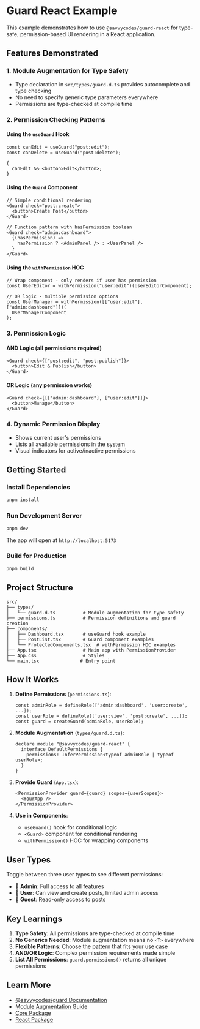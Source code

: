 # Guard React Example

This example demonstrates how to use `@savvycodes/guard-react` for type-safe, permission-based UI rendering in a React application.

## Features Demonstrated

### 1. **Module Augmentation for Type Safety**

- Type declaration in `src/types/guard.d.ts` provides autocomplete and type checking
- No need to specify generic type parameters everywhere
- Permissions are type-checked at compile time

### 2. **Permission Checking Patterns**

#### Using the `useGuard` Hook

```tsx
const canEdit = useGuard("post:edit");
const canDelete = useGuard("post:delete");

{
  canEdit && <button>Edit</button>;
}
```

#### Using the `Guard` Component

```tsx
// Simple conditional rendering
<Guard check="post:create">
  <button>Create Post</button>
</Guard>

// Function pattern with hasPermission boolean
<Guard check="admin:dashboard">
  {(hasPermission) =>
    hasPermission ? <AdminPanel /> : <UserPanel />
  }
</Guard>
```

#### Using the `withPermission` HOC

```tsx
// Wrap component - only renders if user has permission
const UserEditor = withPermission("user:edit")(UserEditorComponent);

// OR logic - multiple permission options
const UserManager = withPermission([["user:edit"], ["admin:dashboard"]])(
  UserManagerComponent
);
```

### 3. **Permission Logic**

#### AND Logic (all permissions required)

```tsx
<Guard check={["post:edit", "post:publish"]}>
  <button>Edit & Publish</button>
</Guard>
```

#### OR Logic (any permission works)

```tsx
<Guard check={[["admin:dashboard"], ["user:edit"]]}>
  <button>Manage</button>
</Guard>
```

### 4. **Dynamic Permission Display**

- Shows current user's permissions
- Lists all available permissions in the system
- Visual indicators for active/inactive permissions

## Getting Started

### Install Dependencies

```bash
pnpm install
```

### Run Development Server

```bash
pnpm dev
```

The app will open at `http://localhost:5173`

### Build for Production

```bash
pnpm build
```

## Project Structure

```
src/
├── types/
│   └── guard.d.ts          # Module augmentation for type safety
├── permissions.ts          # Permission definitions and guard creation
├── components/
│   ├── Dashboard.tsx       # useGuard hook example
│   ├── PostList.tsx        # Guard component examples
│   └── ProtectedComponents.tsx  # withPermission HOC examples
├── App.tsx                 # Main app with PermissionProvider
├── App.css                 # Styles
└── main.tsx               # Entry point
```

## How It Works

1. **Define Permissions** (`permissions.ts`):

   ```tsx
   const adminRole = defineRole(['admin:dashboard', 'user:create', ...]);
   const userRole = defineRole(['user:view', 'post:create', ...]);
   const guard = createGuard(adminRole, userRole);
   ```

2. **Module Augmentation** (`types/guard.d.ts`):

   ```tsx
   declare module "@savvycodes/guard-react" {
     interface DefaultPermissions {
       permissions: InferPermission<typeof adminRole | typeof userRole>;
     }
   }
   ```

3. **Provide Guard** (`App.tsx`):

   ```tsx
   <PermissionProvider guard={guard} scopes={userScopes}>
     <YourApp />
   </PermissionProvider>
   ```

4. **Use in Components**:
   - `useGuard()` hook for conditional logic
   - `<Guard>` component for conditional rendering
   - `withPermission()` HOC for wrapping components

## User Types

Toggle between three user types to see different permissions:

- **👑 Admin**: Full access to all features
- **👤 User**: Can view and create posts, limited admin access
- **👥 Guest**: Read-only access to posts

## Key Learnings

1. **Type Safety**: All permissions are type-checked at compile time
2. **No Generics Needed**: Module augmentation means no `<T>` everywhere
3. **Flexible Patterns**: Choose the pattern that fits your use case
4. **AND/OR Logic**: Complex permission requirements made simple
5. **List All Permissions**: `guard.permissions()` returns all unique permissions

## Learn More

- [@savvycodes/guard Documentation](../../README.md)
- [Module Augmentation Guide](../../packages/react/README-module-augmentation.md)
- [Core Package](../../packages/core)
- [React Package](../../packages/react)
